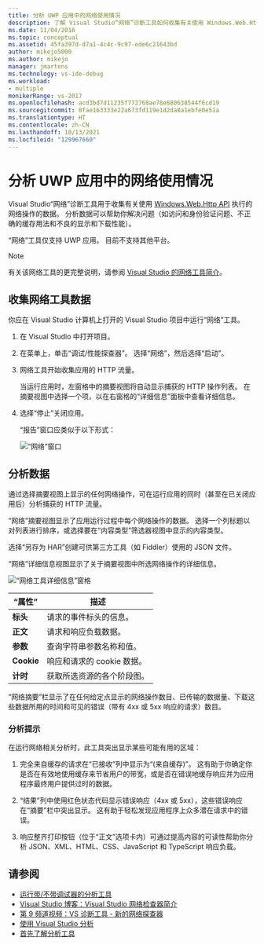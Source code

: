 ```yaml
---
title: 分析 UWP 应用中的网络使用情况
description: 了解 Visual Studio“网络”诊断工具如何收集有关使用 Windows.Web.Http API 执行的网络操作的数据。
ms.date: 11/04/2016
ms.topic: conceptual
ms.assetid: 45fa397d-d7a1-4c4c-9c97-ede6c21643bd
author: mikejo5000
ms.author: mikejo
manager: jmartens
ms.technology: vs-ide-debug
ms.workload:
- multiple
monikerRange: vs-2017
ms.openlocfilehash: acd3bd7d11235f772768ae78e680638544f6cd19
ms.sourcegitcommit: 8fae163333e22a673fd119e1d2da8a1ebfe0e51a
ms.translationtype: HT
ms.contentlocale: zh-CN
ms.lasthandoff: 10/13/2021
ms.locfileid: "129967660"
---
```

# <a name="analyze-network-usage-in-uwp-apps"></a>分析 UWP 应用中的网络使用情况
Visual Studio“网络”诊断工具用于收集有关使用 [Windows.Web.Http API](/uwp/api/windows.web.http) 执行的网络操作的数据。 分析数据可以帮助你解决问题（如访问和身份验证问题、不正确的缓存用法和不良的显示和下载性能）。

 “网络”工具仅支持 UWP 应用。 目前不支持其他平台。

> [!NOTE]
> 有关该网络工具的更完整说明，请参阅 [Visual Studio 的网络工具简介](https://devblogs.microsoft.com/visualstudio/introducing-visual-studios-network-tool/)。

## <a name="collect-network-tool-data"></a>收集网络工具数据
 你应在 Visual Studio 计算机上打开的 Visual Studio 项目中运行“网络”工具。

1. 在 Visual Studio 中打开项目。

2. 在菜单上，单击“调试/性能探查器”。 选择“网络”，然后选择“启动”。

3. 网络工具开始收集应用的 HTTP 流量。

    当运行应用时，左窗格中的摘要视图将自动显示捕获的 HTTP 操作列表。 在摘要视图中选择一个项，以在右窗格的“详细信息”面板中查看详细信息。

4. 选择“停止”关闭应用。

   “报告”窗口应类似于以下形式：

   ![“网络”窗口](../profiling/media/network_fullwindow.png "NETWORK_FullWindow")

## <a name="analyze-data"></a>分析数据
 通过选择摘要视图上显示的任何网络操作，可在运行应用的同时（甚至在已关闭应用后）分析捕获的 HTTP 流量。

 “网络”摘要视图显示了应用运行过程中每个网络操作的数据。 选择一个列标题以对列表进行排序，或选择要在“内容类型”筛选器视图中显示的内容类型。

 选择“另存为 HAR”创建可供第三方工具（如 Fiddler）使用的 JSON 文件。

 “网络”详细信息视图显示了关于摘要视图中所选网络操作的详细信息。

 ![“网络工具详细信息”窗格](../profiling/media/network_detailsviewpane.png "NETWORK_DetailsViewPane")

|“属性”|描述|
|-|-|
|**标头**|请求的事件标头的信息。|
|**正文**|请求和响应负载数据。|
|**参数**|查询字符串参数名称和值。|
|**Cookie**|响应和请求的 cookie 数据。|
|**计时**|获取所选资源的各个阶段图。|

 “网络摘要”栏显示了在任何给定点显示的网络操作数目、已传输的数据量、下载这些数据所用的时间和可见的错误（带有 4xx 或 5xx 响应的请求）数目。

### <a name="analysis-tips"></a>分析提示
 在运行网络相关分析时，此工具突出显示某些可能有用的区域：

1. 完全来自缓存的请求在“已接收”列中显示为“(来自缓存)”。 这有助于你确定你是否在有效地使用缓存来节省用户的带宽，或是否在错误地缓存响应并为应用程序最终用户提供过时的数据。

2. “结果”列中使用红色状态代码显示错误响应（4xx 或 5xx），这些错误响应在“摘要”栏中突出显示。 这有助于轻松发现应用程序上众多潜在请求中的错误。

3. 响应整齐打印按钮（位于“正文”选项卡内）可通过提高内容的可读性帮助你分析 JSON、XML、HTML、CSS、JavaScript 和 TypeScript 响应负载。

## <a name="see-also"></a>请参阅

- [运行带/不带调试器的分析工具](../profiling/running-profiling-tools-with-or-without-the-debugger.md)
- [Visual Studio 博客：Visual Studio 网络检查器简介](https://devblogs.microsoft.com/visualstudio/)
- [第 9 频道视频：VS 诊断工具 - 新的网络探查器](https://channel9.msdn.com/Series/ConnectOn-Demand/206)
- [使用 Visual Studio 分析](../profiling/index.yml)
- [首先了解分析工具](../profiling/profiling-feature-tour.md)